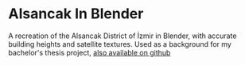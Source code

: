 # Alsancak In Blender
A recreation of the Alsancak District of İzmir in Blender, with accurate building heights and satellite textures.
Used as a background for my bachelor's thesis project, [also available on github ](https://github.com/TalhaErenY/ARCH402-Final-Project)
